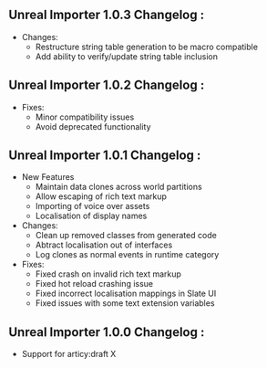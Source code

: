 ## Unreal Importer 1.0.3 Changelog : 

- Changes:
	- Restructure string table generation to be macro compatible
	- Add ability to verify/update string table inclusion

## Unreal Importer 1.0.2 Changelog : 

- Fixes:
	- Minor compatibility issues
	- Avoid deprecated functionality

## Unreal Importer 1.0.1 Changelog : 

- New Features
	- Maintain data clones across world partitions
	- Allow escaping of rich text markup
	- Importing of voice over assets
	- Localisation of display names
- Changes:
	- Clean up removed classes from generated code
	- Abtract localisation out of interfaces
	- Log clones as normal events in runtime category
- Fixes:
	- Fixed crash on invalid rich text markup
	- Fixed hot reload crashing issue
	- Fixed incorrect localisation mappings in Slate UI
	- Fixed issues with some text extension variables

## Unreal Importer 1.0.0 Changelog :

- Support for articy:draft X

